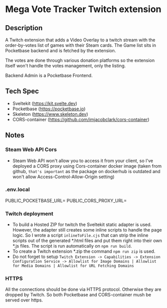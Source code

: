 # Mega Vote Tracker Twitch extension

## Description
A Twitch extension that adds a Video Overlay to a twitch stream with the order-by-votes list of games with their Steam cards.
The Game list sits in Pocketbase backend and is fetched by the extension.

The votes are done through various donation platforms so the extension itself won't handle the votes management, only the listing.

Backend Admin is a Pocketbase Frontend.

## Tech Spec
- Sveltekit (https://kit.svelte.dev)
- Pocketbase (https://pocketbase.io)
- Skeleton (https://www.skeleton.dev)
- CORS-container (https://github.com/imjacobclark/cors-container)

## Notes

### Steam Web API Cors
- Steam Web API won't allow you to access it from your client, so I've deployed a CORS proxy using Cors-container docker image (taken from github, `that's important` as the package on dockerhub is outdated and won't allow Access-Control-Allow-Origin setting)

### .env.local
PUBLIC_POCKETBASE_URL=
PUBLIC_CORS_PROXY_URL=

### Twitch deployment
- To build a Hosted ZIP for twitch the Sveltekit static adapter is used. However, the adapter still creates some inline scripts to handle the page logic. So I wrote a script `inlineToFile.cjs` that can strip the inline scripts out of the generated *.html files and put them right into their own *.js files. The script is run automatically on `npm run build`.
- To create a Twitch extension *.zip the command `npm run zip` is used.
- Do not forget to setup `Twitch Extension -> Capabilities -> Extension Configuration Service -> Allowlist for Image Domains | Allowlist for Media Domains | Allowlist for URL Fetching Domains`

### HTTPS
All the connections should be done via HTTPS protocol. Otherwise they are dropped by Twitch. So both Pocketbase and CORS-container mush be served over https.
